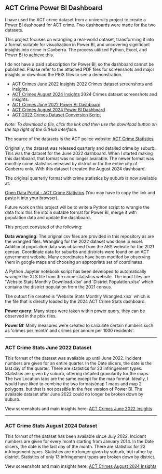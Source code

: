 ## ACT Crime Power BI Dashboard
I have used  the ACT crime dataset from a university project to create a Power BI dashboard for ACT crime. Two dashboards were made for the two datasets.

This project focuses on wrangling a real-world dataset, transforming it into a format suitable for visualization in Power BI, and uncovering significant insights into crime in Canberra. The process utilized Python, Excel, and Power BI to achieve this.

I do not have a paid subscription for Power BI, so the dashboard cannot be published. Please refer to the attached PDF files for screenshots and major insights or download the PBIX files to see a demonstration.  
- [ACT Crimes June 2022 Insights](ACT%20Crime%20Stats%20June%202022%20-%20Insights.pdf) 2022 Crimes dataset screenshots and insights.
- [ACT Crimes August 2024 Insights](ACT%20Crime%20Stats%20August%202024%20-%20Insights.pdf) 2024 Crimes dataset screenshots and insights.
- [ACT Crimes June 2022 Power BI Dashboard](ACT%20Crime%20Stats%20June%202022.pbix)
- [ACT Crimes August 2024 Power BI Dashboard](ACT%20Crime%20Stats%202024.pbix)
- [ACT 2022 Crimes Dataset Conversion Script](ACT%20Crimes%20Dataset%20Conversion.ipynb)

*Note: To download a file, click the link and then use the download button on the top right of the GitHub interface.*

The source of the datasets is the ACT police website:
[ACT Crime Statistics](https://www.policenews.act.gov.au/crime-statistics-and-data/crime-statistics)

Originally, the dataset was released quarterly and detailed crime by suburb. This was the dataset for the June 2022 dashboard. When I started making this dashboard, that format was no longer available. The newer format was monthly crime statistics released by district or for the entire city of Canberra only. With this dataset I created the August 2024 dashboard.

The original quarterly format with crime statistics by suburb is now available at:

[Open Data Portal - ACT Crime Statistics](https://www.data.act.gov.au/Justice-Safety-and-Emergency/ACT-Crime-Statistics/2egm-dieb/about_data) (You may have to copy the link and paste it into your browser).

Future work on this project will be to write a Python script to wrangle the data from this file into a suitable format for Power BI, merge it with population data and update the dashboard.

This project consisted of the following:

**Data wrangling:** The original csv files are provided in this repository as are the wrangled files. Wrangling for the 2022 dataset was done in excel.
Additional population data was obtained from the ABS website for the 2021 census.
Coordinate data for suburbs and districts were found on an ACT government website. Many coordinates have been modifed by observing them in google maps and choosing an appropriate set of coordinates.  

A Python Jupyter notebook script has been developed to automatically wrangle the XLS file from the crime-statistics website. The input files are 'Website Stats Monthly Download.xlsx' and 'District Population.xlsx' which contains the district population from the 2021 census.  

The output file created is 'Website Stats Monthly Wrangled.xlsx' which is the file that is directly loaded by the 2024 ACT Crime Stats dashboard.

**Power query:** Many steps were taken within power query, they can be observed in the pbix files.

**Power BI:** Many measures were created to calculate certain numbers such as 'crimes per month' and crimes per annum per 1000 residents'. 

---

### ACT Crime Stats June 2022 Dataset

This format of the dataset was available up until June 2022.
Incident numbers are given for an entire quarter. 
In the Date slicers, the date is the last day of the quarter. 
There are statistics for 23 infringement types.
Statistics are given by suburb, offering detailed granularity for the maps.
The two Location tabs are the same except for the map format. Ideally, I would have liked to combine the two formats(map 1 maps and map 2 polygons, but that is not possible in the free version of Power BI.
The available dataset after June 2022 could no longer be broken down by suburb.

View screenshots and main insights here: [ACT Crimes June 2022 Insights](ACT%20Crime%20Stats%20June%202022%20-%20Insights.pdf)


---

### ACT Crime Stats August 2024 Dataset
This format of the dataset has been available since July 2022.
Incident numbers are given for every month starting from January 2014. 
In the Date slicers, the date is the last day of the month. 
There are statistics for 23 infringement types.
Statistics are no longer given by suburb, but rather by district. 
Statistics of only 13 infringement types are broken down by district.

View screenshots and main insights here: [ACT Crimes August 2024 Insights](ACT%20Crime%20Stats%20August%202024%20-%20Insights.pdf)




